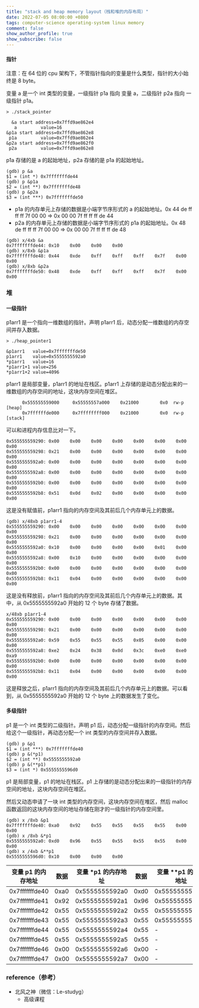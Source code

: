 ```yaml
---
title: "stack and heap memory layout（栈和堆的内存布局）"
date: 2022-07-05 08:00:00 +0800
tags: computer-science operating-system linux memory
comment: false
show_author_profile: true
show_subscribe: false
---
```


#### 指针

注意：在 64 位的 cpu 架构下，不管指针指向的变量是什么类型，指针的大小始终是 8 byte。

变量 a 是一个 int 类型的变量，一级指针 p1a 指向 变量 a，二级指针 p2a 指向 一级指针 p1a。

```
> ./stack_pointer

  &a start address=0x7ffd9ae862e4
   a         value=16
&p1a start address=0x7ffd9ae862e8
 p1a         value=0x7ffd9ae862e4
&p2a start address=0x7ffd9ae862f0
 p2a         value=0x7ffd9ae862e8
```

p1a 存储的是 a 的起始地址，p2a 存储的是 p1a 的起始地址。

```
(gdb) p &a
$1 = (int *) 0x7fffffffde44
(gdb) p &p1a
$2 = (int **) 0x7fffffffde48
(gdb) p &p2a
$3 = (int ***) 0x7fffffffde50
```

- p1a 的内存单元上存储的数据是小端字节序形式的 a 的起始地址。0x 44 de ff ff ff 7f 00 00 => 0x 00 00 7f ff ff ff de 44
- p2a 的内存单元上存储的数据是小端字节序形式的 p1a 的起始地址。0x 48 de ff ff ff 7f 00 00 => 0x 00 00 7f ff ff ff de 48

```
(gdb) x/4xb &a
0x7fffffffde44:	0x10	0x00	0x00	0x00
(gdb) x/8xb &p1a
0x7fffffffde48:	0x44	0xde	0xff	0xff	0xff	0x7f	0x00	0x00
(gdb) x/8xb &p2a
0x7fffffffde50:	0x48	0xde	0xff	0xff	0xff	0x7f	0x00	0x00
```

### 堆

#### 一级指针

p1arr1 是一个指向一维数组的指针。声明 p1arr1 后，动态分配一维数组的内存空间并存入数据。

```
> ./heap_pointer1

&p1arr1   value=0x7fffffffde50
p1arr1    value=0x5555555592a0
*p1arr1   value=16
*p1arr1+1 value=256
*p1arr1+2 value=4096
```

p1arr1 是局部变量，p1arr1 的地址在栈区。p1arr1 上存储的是动态分配出来的一维数组的内存空间的地址，这块内存空间在堆区。

```
      0x555555559000     0x55555557a000    0x21000        0x0  rw-p   [heap]
      0x7ffffffde000     0x7ffffffff000    0x21000        0x0  rw-p   [stack]
```

可以和进程内存信息比对一下。

```
0x555555559290:	0x00	0x00	0x00	0x00	0x00	0x00	0x00	0x00
0x555555559298:	0x21	0x00	0x00	0x00	0x00	0x00	0x00	0x00
0x5555555592a0:	0x00	0x00	0x00	0x00	0x00	0x00	0x00	0x00
0x5555555592a8:	0x00	0x00	0x00	0x00	0x00	0x00	0x00	0x00
0x5555555592b0:	0x00	0x00	0x00	0x00	0x00	0x00	0x00	0x00
0x5555555592b8:	0x51	0x0d	0x02	0x00	0x00	0x00	0x00	0x00
```

这是没有赋值前，p1arr1 指向的内存空间及其前后几个内存单元上的数据。

```
(gdb) x/48xb p1arr1-4
0x555555559290:	0x00	0x00	0x00	0x00	0x00	0x00	0x00	0x00
0x555555559298:	0x21	0x00	0x00	0x00	0x00	0x00	0x00	0x00
0x5555555592a0:	0x10	0x00	0x00	0x00	0x00	0x01	0x00	0x00
0x5555555592a8:	0x00	0x10	0x00	0x00	0x00	0x00	0x00	0x00
0x5555555592b0:	0x00	0x00	0x00	0x00	0x00	0x00	0x00	0x00
0x5555555592b8:	0x11	0x04	0x00	0x00	0x00	0x00	0x00	0x00
```

这是没有释放前，p1arr1 指向的内存空间及其前后几个内存单元上的数据。其中，从 0x5555555592a0 开始的 12 个 byte 存储了数据。

```
x/48xb p1arr1-4
0x555555559290:	0x00	0x00	0x00	0x00	0x00	0x00	0x00	0x00
0x555555559298:	0x21	0x00	0x00	0x00	0x00	0x00	0x00	0x00
0x5555555592a0:	0x59	0x55	0x55	0x55	0x05	0x00	0x00	0x00
0x5555555592a8:	0xe2	0x24	0x38	0x0d	0x3c	0xe0	0xe0	0xa9
0x5555555592b0:	0x00	0x00	0x00	0x00	0x00	0x00	0x00	0x00
0x5555555592b8:	0x11	0x04	0x00	0x00	0x00	0x00	0x00	0x00
```

这是释放之后，p1arr1 指向的内存空间及其前后几个内存单元上的数据。可以看到，从 0x5555555592a0 开始的 12 个 byte 上的数据发生了变化。

#### 多级指针

p1 是一个 int 类型的二级指针。声明 p1 后，动态分配一级指针的内存空间。然后给这个一级指针，再动态分配一个 int 类型的内存空间并存入数据。

```
(gdb) p &p1
$1 = (int ***) 0x7fffffffde40
(gdb) p &(*p1)
$2 = (int **) 0x5555555592a0
(gdb) p &(**p1)
$3 = (int *) 0x5555555596d0
```

p1 是局部变量，p1 的地址在栈区。p1 上存储的是动态分配出来的一级指针的内存空间的地址，这块内存空间在堆区。

然后又动态申请了一块 int 类型的内存空间，这块内存空间在堆区，然后 malloc 函数返回的这块内存空间的地址存储在刚才的一级指针的内存空间里。

```
(gdb) x /8xb &p1
0x7fffffffde40:	0xa0	0x92	0x55	0x55	0x55	0x55	0x00	0x00
(gdb) x /8xb &*p1
0x5555555592a0:	0xd0	0x96	0x55	0x55	0x55	0x55	0x00	0x00
(gdb) x /4xb &**p1
0x5555555596d0:	0x10	0x00	0x00	0x00
```

| 变量 p1 的内存地址 | 数据 | 变量 \*p1 的内存地址 | 数据 | 变量 \*\*p1 的内存地址 | 数据 |
| --- | --- | --- | --- | --- | --- |
| 0x7fffffffde40 | 0xa0 | 0x5555555592a0 | 0xd0 | 0x5555555596d0 | 0x10 |
| 0x7fffffffde41 | 0x92 | 0x5555555592a1 | 0x96 | 0x5555555596d1 | 0x00 |
| 0x7fffffffde42 | 0x55 | 0x5555555592a2 | 0x55 | 0x5555555596d2 | 0x00 |
| 0x7fffffffde43 | 0x55 | 0x5555555592a3 | 0x55 | 0x5555555596d3 | 0x00 |
| 0x7fffffffde44 | 0x55 | 0x5555555592a4 | 0x55 | - | - |
| 0x7fffffffde45 | 0x55 | 0x5555555592a5 | 0x55 | - | - |
| 0x7fffffffde46 | 0x00 | 0x5555555592a6 | 0x00 | - | - |
| 0x7fffffffde47 | 0x00 | 0x5555555592a7 | 0x00 | - | - |

### reference（参考）

- 北风之神（微信：Le-studyg）
  - 高级课程
